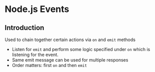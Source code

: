 # Node.js Events

## Introduction

Used to chain together certain actions via `on` and `emit` methods
 - Listen for `emit` and perform some logic specified under `on` which is listening for the event.
 - Same emit message can be used for multiple responses
 - Order matters: first `on` and then `emit` 